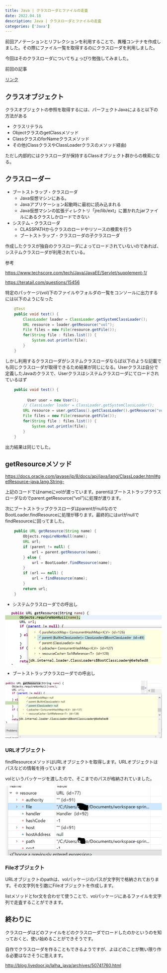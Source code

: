 ```yaml
---
title: Java | クラスローダとファイルの走査
date: 2022.04.18
description: Java | クラスローダとファイルの走査
categories: ['Java']
---
```


前回アノテーションとリフレクションを利用することで、異種コンテナを作成しました。その際にファイル一覧を取得するのにクラスローダを利用しました。

今回はそのクラスローダについてちょっぴり勉強してみました。

前回の記事

[リンク](/posts/p2132)


## クラスオブジェクト


クラスオブジェクトの参照を取得するには、パーフェクトJavaによると以下の方法がある
* クラスリテラル
* ObjectクラスのgetClassメソッド
* ClassクラスのforNameクラスメソッド
* その他(ClassクラスやClassLoaderクラスのメソッド経由)

ただし内部的にはクラスローダが保持するClassオブジェクト群からの検索になる。

## クラスローダー

* ブートストラップ・クラスローダ
  * Java仮想マシンにある。
  * Javaアプリケーション起動時に最初に読み込まれる
  * Java仮想マシンの拡張ディレクトリ「jre/lib/ext」に置かれたjarファイルにあるクラスしかロードできない
* システム・クラスローダ
  * CLASSPATHからクラスのロードやリソースの検索を行う
  * ブートストラップ・クラスローダの子クラスローダ

作成したクラスが独自のクラスローダによってロードされていないのであれば、システムクラスローダが利用されている。

参考

https://www.techscore.com/tech/Java/JavaEE/Servlet/supplement-1/


https://teratail.com/questions/15456


特定のパッケージ(vol)下のファイルやフォルダの一覧をコンソールに出力するには以下のようになった

```java
	@Test
	public void test() {
	    ClassLoader loader = ClassLoader.getSystemClassLoader();
	    URL resource = loader.getResource("vol");
	    File files = new File(resource.getFile());
	    for(String file : files.list()) {
	    	System.out.println(file);
	    }
	}
```


しかし利用するクラスローダがシステムクラスローダならば以下のような記載でも同じクラスローダが取得できるため結果が同じになる。Userクラスは自分で定義したJavaのクラスで、Userクラスはシステムクラスローダにてロードされているはず

```java
	public void test() {
		
		  User user = new User();
	    // ClassLoader loader = ClassLoader.getSystemClassLoader();
	    URL resource = user.getClass().getClassLoader().getResource("vol");
	    File files = new File(resource.getFile());
	    for(String file : files.list()) {
	    	System.out.println(file);
	    }
	}
```


出力結果は同じでした。

## getResourceメソッド


https://docs.oracle.com/javase/jp/8/docs/api/java/lang/ClassLoader.html#getResource-java.lang.String-


上記のコードではnameにvolが渡っています。parentはブートストラップクラスローダなのでparent.getResource(“vol”)に処理が渡ります。

次にブートストラップクラスローダはparentがnullなのでBootLoader.findResourceに処理が移ります。最終的にはurlがnullでfindResourceに回ってました。

```java
    public URL getResource(String name) {
        Objects.requireNonNull(name);
        URL url;
        if (parent != null) {
            url = parent.getResource(name);
        } else {
            url = BootLoader.findResource(name);
        }
        if (url == null) {
            url = findResource(name);
        }
        return url;
    }
```

* システムクラスローダでの呼出し

![画像](/2141/1.png)

* ブートストラップクラスローダでの呼出し

![画像](/2141/2.png)


### URLオブジェクト


findResourceメソッドはURLオブジェクトを取得します。URLオブジェクトはパスなどの情報を持っています

volというパッケージを渡したので、そこまでのパスが格納されていました。

![画像](/2141/3.png)


### Fileオブジェクト


URLオブジェクトのpathは、volパッケージのパスが文字列で格納されております。その文字列を引数にFileオブジェクトを作成します。

listメソッドとfor文を合わせて使うことで、volパッケージにあるファイルを文字列で走査することができます。

## 終わりに


クラスローダはどのファイルをどのクラスローダでロードしたのかというのを知っておくと、使い始めることができそうです。

自作でクラスローダを作ることもできるようですが、よほどのことが無い限り作る必要はなさそうに思えます。

http://blog.livedoor.jp/lalha_java/archives/50741760.html
